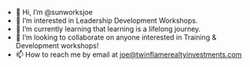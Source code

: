 - 👋 Hi, I’m @sunworksjoe
- 👀 I’m interested in Leadership Development Workshops.
- 🌱 I’m currently learning that learning is a lifelong journey.
- 💞️ I’m looking to collaborate on anyone interested in Training & Development workshops!
- 📫 How to reach me by email at joe@twinflamerealtyinvestments.com

<!---
sunworksjoe/sunworksjoe is a ✨ special ✨ repository because its `README.md` (this file) appears on your GitHub profile.
You can click the Preview link to take a look at your changes.
--->
